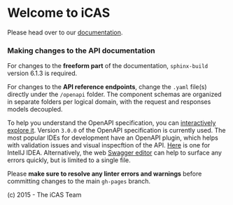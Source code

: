 # Welcome to iCAS

Please head over to our [documentation](https://ecg-icas.github.io/icas/doc/prod/).

### Making changes to the API documentation
For changes to the **freeform part** of the documentation, `sphinx-build` version 6.1.3 is required. 
 
For changes to the **API reference endpoints**, change the `.yaml` file(s) directly under the `/openapi` folder.
The component schemas are organized in separate folders per logical domain, with the request and responses models decoupled.

To help you understand the OpenAPI specification, you can [interactively explore it](https://openapi-map.apihandyman.io/?version=3.0).
Version `3.0.0` of the OpenAPI specification is currently used.
The most popular IDEs for development have an OpenAPI plugin, which helps with validation issues and visual inspecftion of the API.
[Here](https://plugins.jetbrains.com/plugin/14837-openapi-swagger-editor) is one for IntellJ IDEA.
Alternatively, the web [Swagger editor](https://editor.swagger.io/) can help to surface any errors quickly, but is limited to a single file.

Please **make sure to resolve any linter errors and warnings** before committing changes to the main `gh-pages` branch.

(c) 2015 - The iCAS Team
